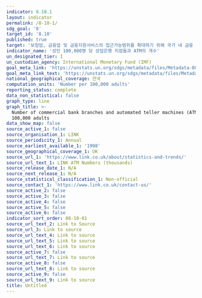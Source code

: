 ```yaml
---
indicator: 8.10.1
layout: indicator
permalink: /8-10-1/
sdg_goal: '8'
target_id: '8.10'
published: true
target: '보험업, 금융업 및 금융지원서비스의 접근가능범위를 확대하기 위해 국가 내 금융 기관의 역량 강화'
indicator_name: '성인 100,000명 당 상업은행 지점들과 ATM의 개수'
un_designated_tier: I
un_custodian_agency: International Monetary Fund (IMF)
goal_meta_link: 'https://unstats.un.org/sdgs/metadata/files/Metadata-08-10-01.pdf'
goal_meta_link_text: 'https://unstats.un.org/sdgs/metadata/files/Metadata-08-10-01.pdf'
national_geographical_coverage: 전국
computation_units: 'Number per 100,000 adults'
reporting_status: complete
data_non_statistical: false
graph_type: line
graph_title: >-
  Number of commercial bank branches and automated teller machines (ATMs) per
  100,000 adults
data_show_map: false
source_active_1: false
source_organisation_1: LINK
source_periodicity_1: Annual
source_earliest_available_1: '1998'
source_geographical_coverage_1: UK
source_url_1: 'https://www.link.co.uk/about/statistics-and-trends/'
source_url_text_1: LINK ATM Numbers (thousands)
source_release_date_1: N/A
source_next_release_1: N/A
source_statistical_classification_1: Non-official
source_contact_1: 'https://www.link.co.uk/contact-us/'
source_active_2: false
source_active_3: false
source_active_4: false
source_active_5: false
source_active_6: false
indicator_sort_order: 08-10-01
source_url_text_2: Link to Source
source_url_3: Link to source
source_url_text_4: Link to source
source_url_text_5: Link to source
source_url_text_6: Link to source
source_active_7: false
source_url_text_7: Link to source
source_active_8: false
source_url_text_8: Link to source
source_active_9: false
source_url_text_9: Link to source
title: Untitled
---
```

